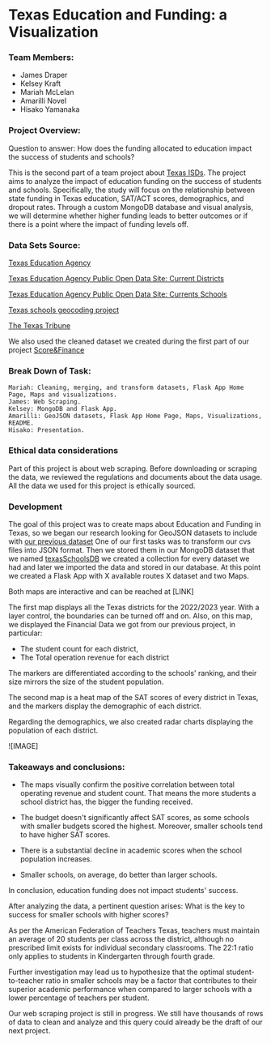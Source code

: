 # Texas Education and Funding: a Visualization 

### Team Members: 
- James Draper
- Kelsey Kraft
- Mariah McLelan
- Amarilli Novel
- Hisako Yamanaka

  
### Project Overview:
Question to answer: How does the funding allocated to education impact the success of students and schools?

This is the second part of a team project about [Texas ISDs](https://github.com/mariahmclelan/TexasISDs).
The project aims to analyze the impact of education funding on the success of students and schools. 
Specifically, the study will focus on the relationship between state funding in Texas education, SAT/ACT scores, demographics, and dropout rates. 
Through a custom MongoDB database and visual analysis, we will determine whether higher funding leads to better outcomes or if there is a point where the impact of funding levels off.

### Data Sets Source:

[Texas Education Agency](https://tea.texas.gov/)

[Texas Education Agency Public Open Data Site: Current Districts ](https://schoolsdata2-tea-texas.opendata.arcgis.com/)

[Texas Education Agency Public Open Data Site: Currents Schools ](https://schoolsdata2-tea-texas.opendata.arcgis.com/)

[Texas schools geocoding project](https://github.com/utdata/texas-schools)

[The Texas Tribune](https://schools.texastribune.org/states/tx/)

We also used the cleaned dataset we created during the first part of our project [Score&Finance](https://github.com/mariahmclelan/Project3/blob/main/resources/scores_finances.json) 

### Break Down of Task:

    Mariah: Cleaning, merging, and transform datasets, Flask App Home Page, Maps and visualizations.
    James: Web Scraping.
    Kelsey: MongoDB and Flask App.
    Amarilli: GeoJSON datasets, Flask App Home Page, Maps, Visualizations, README. 
    Hisako: Presentation.

### Ethical data considerations

Part of this project is about web scraping. Before downloading or scraping the data, we reviewed the regulations and documents about the data usage. All the data we used for this project is ethically sourced.

### Development

The goal of this project was to create maps about Education and Funding in Texas, so we began our research looking for GeoJSON datasets to include with [our previous dataset](https://github.com/mariahmclelan/Project3/blob/main/resources/scores_finances.json)
One of our first tasks was to transform our cvs files into JSON format. Then we stored them in our MongoDB dataset that we named [texasSchoolsDB](https://github.com/mariahmclelan/Project3/blob/main/DB.ipynb) we created a collection for every dataset we had and later we imported the data and stored in our database. 
At this point we created a Flask App with X available routes X dataset and two Maps. 

Both maps are interactive and can be reached at [LINK]

The first map displays all the Texas districts for the 2022/2023 year. With a layer control, the boundaries can be turned off and on. Also, on this map, we displayed the Financial Data we got from our previous project, in particular:

- The student count for each district,
- The Total operation revenue for each district

The markers are differentiated according to the schools' ranking, and their size mirrors the size of the student population.  

The second map is a heat map of the SAT scores of every district in Texas, and the markers display the demographic of each district. 

Regarding the demographics, we also created radar charts displaying the population of each district.

![IMAGE]



### Takeaways and conclusions:

- The maps visually confirm the positive correlation between total operating revenue and student count.
  That means the more students a school district has, the bigger the funding received.
  
- The budget doesn't significantly affect SAT scores, as some schools with smaller budgets scored the highest.
  Moreover, smaller schools tend to have higher SAT scores.
  
- There is a substantial decline in academic scores when the school population increases.

- Smaller schools, on average, do better than larger schools.

In conclusion, education funding does not impact students' success. 


After analyzing the data, a pertinent question arises: What is the key to success for smaller schools with higher scores?

As per the American Federation of Teachers Texas, teachers must maintain an average of 20 students per class across the district, although no prescribed limit exists for individual secondary classrooms. The 22:1 ratio only applies to students in Kindergarten through fourth grade.

Further investigation may lead us to hypothesize that the optimal student-to-teacher ratio in smaller schools may be a factor that contributes to their superior academic performance when compared to larger schools with a lower percentage of teachers per student. 

Our web scraping project is still in progress. We still have thousands of rows of data to clean and analyze and this query could already be the draft of our next project. 

